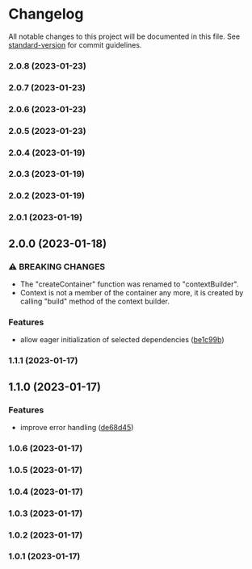 # Changelog

All notable changes to this project will be documented in this file. See [standard-version](https://github.com/conventional-changelog/standard-version) for commit guidelines.

### 2.0.8 (2023-01-23)

### 2.0.7 (2023-01-23)

### 2.0.6 (2023-01-23)

### 2.0.5 (2023-01-23)

### 2.0.4 (2023-01-19)

### 2.0.3 (2023-01-19)

### 2.0.2 (2023-01-19)

### 2.0.1 (2023-01-19)

## 2.0.0 (2023-01-18)


### ⚠ BREAKING CHANGES

* The "createContainer" function was renamed to "contextBuilder".
* Context is not a member of the container any more,
it is created by calling "build" method of the context builder.

### Features

* allow eager initialization of selected dependencies ([be1c99b](https://github.com/mstream/di/commit/be1c99b4e34b5d5f8d12e72039f41bb3e77c6727))

### 1.1.1 (2023-01-17)

## 1.1.0 (2023-01-17)

### Features

- improve error handling ([de68d45](https://github.com/mstream/di/commit/de68d45f0b7279b1bf0ce439acae1dea1e0ebdc3))

### 1.0.6 (2023-01-17)

### 1.0.5 (2023-01-17)

### 1.0.4 (2023-01-17)

### 1.0.3 (2023-01-17)

### 1.0.2 (2023-01-17)

### 1.0.1 (2023-01-17)
